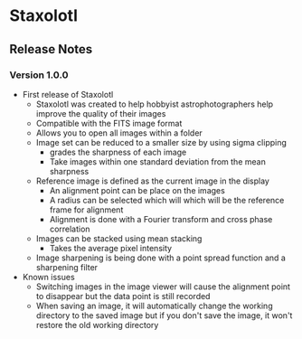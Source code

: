 # Staxolotl
## Release Notes
### Version 1.0.0
- First release of Staxolotl
  - Staxolotl was created to help hobbyist astrophotographers help improve the quality of their images
  - Compatible with the FITS image format
  - Allows you to open all images within a folder
  - Image set can be reduced to a smaller size by using sigma clipping
    - grades the sharpness of each image
    - Take images within one standard deviation from the mean sharpness
  - Reference image is defined as the current image in the display
    - An alignment point can be place on the images
    - A radius can be selected which will which will be the reference frame for alignment
    - Alignment is done with a Fourier transform and cross phase correlation
  - Images can be stacked using mean stacking
    - Takes the average pixel intensity
  - Image sharpening is being done with a point spread function and a sharpening filter
- Known issues
  - Switching images in the image viewer will cause the alignment point to disappear but the data point is still recorded
  - When saving an image, it will automatically change the working directory to the saved image but if you don't save the image, it won't restore the old working directory
